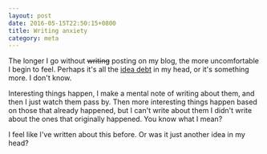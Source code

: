 ```yaml
---
layout: post
date: 2016-05-15T22:50:15+0800
title: Writing anxiety
category: meta
---
```


The longer I go without <del>writing</del> posting on my blog, the more
uncomfortable I begin to feel. Perhaps it's all the [idea debt][] in my head,
or it's something more. I don't know.

Interesting things happen, I make a mental note of writing about them, and then
I just watch them pass by. Then more interesting things happen based on those
that already happened, but I can't write about them I didn't write about the
ones that originally happened. You know what I mean?

I feel like I've written about this before. Or was it just another idea in my
head?

[idea debt]: http://jessicaabel.com/2016/01/27/idea-debt/
